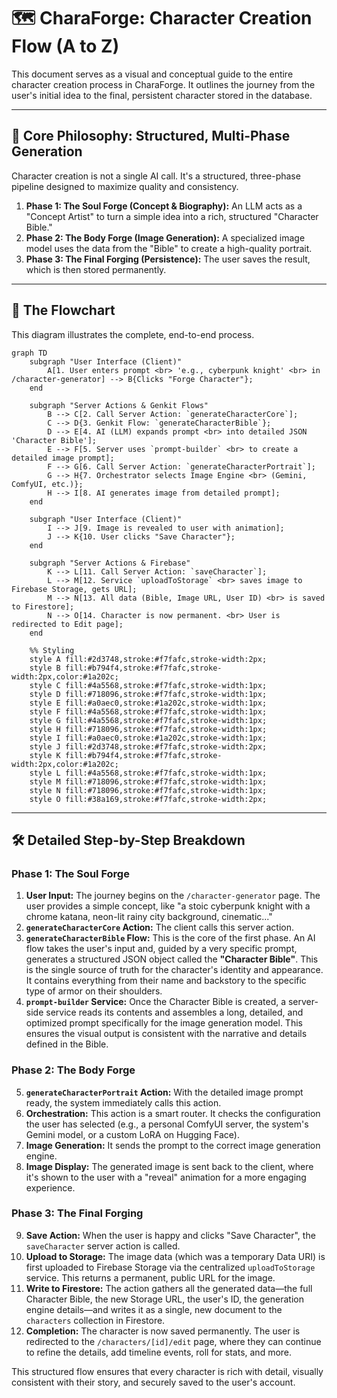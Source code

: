 # 🗺️ CharaForge: Character Creation Flow (A to Z)

This document serves as a visual and conceptual guide to the entire character creation process in CharaForge. It outlines the journey from the user's initial idea to the final, persistent character stored in the database.

---

## 🎯 Core Philosophy: Structured, Multi-Phase Generation

Character creation is not a single AI call. It's a structured, three-phase pipeline designed to maximize quality and consistency.

1.  **Phase 1: The Soul Forge (Concept & Biography):** An LLM acts as a "Concept Artist" to turn a simple idea into a rich, structured "Character Bible."
2.  **Phase 2: The Body Forge (Image Generation):** A specialized image model uses the data from the "Bible" to create a high-quality portrait.
3.  **Phase 3: The Final Forging (Persistence):** The user saves the result, which is then stored permanently.

---

## 🌊 The Flowchart

This diagram illustrates the complete, end-to-end process.

```mermaid
graph TD
    subgraph "User Interface (Client)"
        A[1. User enters prompt <br> 'e.g., cyberpunk knight' <br> in /character-generator] --> B{Clicks "Forge Character"};
    end

    subgraph "Server Actions & Genkit Flows"
        B --> C[2. Call Server Action: `generateCharacterCore`];
        C --> D{3. Genkit Flow: `generateCharacterBible`};
        D --> E[4. AI (LLM) expands prompt <br> into detailed JSON 'Character Bible'];
        E --> F[5. Server uses `prompt-builder` <br> to create a detailed image prompt];
        F --> G[6. Call Server Action: `generateCharacterPortrait`];
        G --> H{7. Orchestrator selects Image Engine <br> (Gemini, ComfyUI, etc.)};
        H --> I[8. AI generates image from detailed prompt];
    end

    subgraph "User Interface (Client)"
        I --> J[9. Image is revealed to user with animation];
        J --> K{10. User clicks "Save Character"};
    end

    subgraph "Server Actions & Firebase"
        K --> L[11. Call Server Action: `saveCharacter`];
        L --> M[12. Service `uploadToStorage` <br> saves image to Firebase Storage, gets URL];
        M --> N[13. All data (Bible, Image URL, User ID) <br> is saved to Firestore];
        N --> O[14. Character is now permanent. <br> User is redirected to Edit page];
    end

    %% Styling
    style A fill:#2d3748,stroke:#f7fafc,stroke-width:2px;
    style B fill:#b794f4,stroke:#f7fafc,stroke-width:2px,color:#1a202c;
    style C fill:#4a5568,stroke:#f7fafc,stroke-width:1px;
    style D fill:#718096,stroke:#f7fafc,stroke-width:1px;
    style E fill:#a0aec0,stroke:#1a202c,stroke-width:1px;
    style F fill:#4a5568,stroke:#f7fafc,stroke-width:1px;
    style G fill:#4a5568,stroke:#f7fafc,stroke-width:1px;
    style H fill:#718096,stroke:#f7fafc,stroke-width:1px;
    style I fill:#a0aec0,stroke:#1a202c,stroke-width:1px;
    style J fill:#2d3748,stroke:#f7fafc,stroke-width:2px;
    style K fill:#b794f4,stroke:#f7fafc,stroke-width:2px,color:#1a202c;
    style L fill:#4a5568,stroke:#f7fafc,stroke-width:1px;
    style M fill:#718096,stroke:#f7fafc,stroke-width:1px;
    style N fill:#718096,stroke:#f7fafc,stroke-width:1px;
    style O fill:#38a169,stroke:#f7fafc,stroke-width:2px;
```

---

## 🛠️ Detailed Step-by-Step Breakdown

### Phase 1: The Soul Forge

1.  **User Input:** The journey begins on the `/character-generator` page. The user provides a simple concept, like "a stoic cyberpunk knight with a chrome katana, neon-lit rainy city background, cinematic..."
2.  **`generateCharacterCore` Action:** The client calls this server action.
3.  **`generateCharacterBible` Flow:** This is the core of the first phase. An AI flow takes the user's input and, guided by a very specific prompt, generates a structured JSON object called the **"Character Bible"**. This is the single source of truth for the character's identity and appearance. It contains everything from their name and backstory to the specific type of armor on their shoulders.
4.  **`prompt-builder` Service:** Once the Character Bible is created, a server-side service reads its contents and assembles a long, detailed, and optimized prompt specifically for the image generation model. This ensures the visual output is consistent with the narrative and details defined in the Bible.

### Phase 2: The Body Forge

5.  **`generateCharacterPortrait` Action:** With the detailed image prompt ready, the system immediately calls this action.
6.  **Orchestration:** This action is a smart router. It checks the configuration the user has selected (e.g., a personal ComfyUI server, the system's Gemini model, or a custom LoRA on Hugging Face).
7.  **Image Generation:** It sends the prompt to the correct image generation engine.
8.  **Image Display:** The generated image is sent back to the client, where it's shown to the user with a "reveal" animation for a more engaging experience.

### Phase 3: The Final Forging

9.  **Save Action:** When the user is happy and clicks "Save Character", the `saveCharacter` server action is called.
10. **Upload to Storage:** The image data (which was a temporary Data URI) is first uploaded to Firebase Storage via the centralized `uploadToStorage` service. This returns a permanent, public URL for the image.
11. **Write to Firestore:** The action gathers all the generated data—the full Character Bible, the new Storage URL, the user's ID, the generation engine details—and writes it as a single, new document to the `characters` collection in Firestore.
12. **Completion:** The character is now saved permanently. The user is redirected to the `/characters/[id]/edit` page, where they can continue to refine the details, add timeline events, roll for stats, and more.

This structured flow ensures that every character is rich with detail, visually consistent with their story, and securely saved to the user's account.
